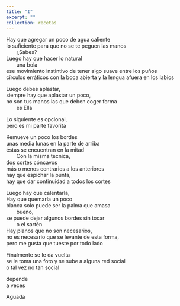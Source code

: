 ```yaml
---
title: "I"
excerpt: ""
collection: recetas
---
```

<p>
Hay que agregar un poco de agua caliente  <br>
lo suficiente para que no se te peguen las manos  <br>
&nbsp;&nbsp;&nbsp; &nbsp;&nbsp;          ¿Sabes?  <br>
Luego hay que hacer lo natural  <br>
&nbsp;&nbsp;&nbsp; &nbsp;&nbsp;           una bola  <br>
ese movimiento instintivo de tener algo suave entre los puños <br> 
círculos erráticos con la boca abierta y la lengua afuera en los labios  </p>

<p>
Luego debes aplastar,  <br>
siempre hay que aplastar un poco,  <br>
no son tus manos las que deben coger forma  <br>
&nbsp;&nbsp;&nbsp; &nbsp;&nbsp;          es Ella  </p>
<p>
Lo siguiente es opcional,  <br>
pero es mi parte favorita  </p>

<p>
Remueve un poco los bordes  <br>
unas media lunas en la parte de arriba <br> 
éstas se encuentran en la mitad  <br>
 &nbsp;&nbsp;&nbsp; &nbsp;&nbsp;           Con la misma técnica,<br>
dos cortes cóncavos  <br>
más o menos contrarios a los anteriores  <br>
hay que espichar la punta,  <br>
hay que dar continuidad a todos los cortes  </p>

<p> 
Luego hay que calentarla,  <br>
Hay que quemarla un poco  <br>
blanca solo puede ser la palma que amasa  <br>
&nbsp;&nbsp;&nbsp; &nbsp;&nbsp;           bueno,  <br>
se puede dejar algunos bordes sin tocar   <br>
&nbsp;&nbsp;&nbsp; &nbsp;&nbsp;         o el sartén  <br>
Hay planos que no son necesarios,  <br>
no es necesario que se levante de esta forma, <br> 
pero me gusta que tueste por todo lado  </p>

<p>
Finalmente se le da vuelta  <br>
se le toma una foto y se sube a alguna red social <br> 
o tal vez no tan social  </p>
<p>
depende <br> 
a veces </p>

<p>
Aguada</p>

